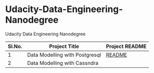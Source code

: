 # Udacity-Data-Engineering-Nanodegree
Udacity Data Engineering Nanodegree

|Sl.No.  |Project Title |Project README|
|--------|--------------|---------------|
|1 |Data Modelling with Postgresql|[README](Project1-DataModelling-with-Postgres/README.md)|
|2  |Data Modelling with Cassndra|
